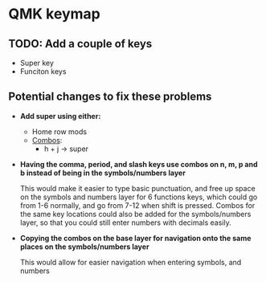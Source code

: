 # QMK keymap

## TODO: Add a couple of keys
- Super key
- Funciton keys

## Potential changes to fix these problems
- **Add super using either:**
  - Home row mods
  - [Combos](https://docs.qmk.fm/#/feature_combo):
    - h + j -> super

- **Having the comma, period, and slash keys use combos on n, m, p and b instead of being in the symbols/numbers layer**

  This would make it easier to type basic punctuation, and free up space on the symbols and numbers layer for 6 functions keys, which could go from 1-6 normally, and go from 7-12 when shift is pressed. Combos for the same key locations could also be added for the symbols/numbers layer, so that you could still enter numbers with decimals easily.
- **Copying the combos on the base layer for navigation onto the same places on the symbols/numbers layer**
  
  This would allow for easier navigation when entering symbols, and numbers
